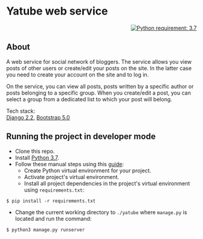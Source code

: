 # Yatube web service

<p align="right">
<a href="https://docs.python.org/3.7/">
<img src="https://img.shields.io/badge/Python-3.7-FFE873.svg?labelColor=4B8BBE" 
alt="Python requirement: 3.7">
</a>
</p>

## About

A web service for social network of bloggers. The service allows you view 
posts of other users or create/edit your posts on the site. In the latter case 
you need to create your account on the site and to log in.

On the service, you can view all posts, posts written by a specific author 
or posts belonging to a specific group. When you create/edit a post, you 
can select a group from a dedicated list to which your post will belong. 

Tech stack: \
[Django 2.2](https://docs.djangoproject.com/en/2.2/), 
[Bootstrap 5.0](https://getbootstrap.com/)

## Running the project in developer mode

* Clone this repo.
* Install [Python 3.7](https://docs.python.org/3.7/).
* Follow these manual steps using this [guide](https://docs.python.org/3.7/tutorial/venv.html):
  * Create Python virtual environment for your project.
  * Activate project's virtual environment.
  * Install all project dependencies in the project's virtual environment 
    using `requirements.txt`:
```shell
$ pip install -r requirements.txt
```
* Change the current working directory to `./yatube` where `manage.py` is 
  located and run the command:
```shell
$ python3 manage.py runserver
```
